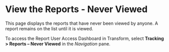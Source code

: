 # View the Reports - Never Viewed

This page displays the reports that have never been viewed by anyone. A
report remains on the list until it is viewed.

To access the Report User Access Dashboard in Transform, select
**Tracking \> Reports – Never Viewed** in the *Navigation* pane.
